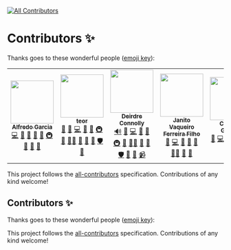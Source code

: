 <!-- ALL-CONTRIBUTORS-BADGE:START - Do not remove or modify this section -->
[![All Contributors](https://img.shields.io/badge/all_contributors-5-orange.svg?style=flat-square)](#contributors-)
<!-- ALL-CONTRIBUTORS-BADGE:END -->

# Contributors ✨

Thanks goes to these wonderful people ([emoji key](https://allcontributors.org/docs/en/emoji-key)):

<!-- ALL-CONTRIBUTORS-LIST:START - Do not remove or modify this section -->
<!-- prettier-ignore-start -->
<!-- markdownlint-disable -->
<table>
  <tr>
    <td align="center"><a href="http://oxarbitrage.com/"><img src="https://avatars.githubusercontent.com/u/21685097?v=4?s=100" width="100px;" alt=""/><br /><sub><b>Alfredo Garcia</b></sub></a><br /><a href="https://github.com/oxarbitrage/test-all-contributors-bot/commits?author=oxarbitrage" title="Code">💻</a> <a href="https://github.com/oxarbitrage/test-all-contributors-bot/pulls?q=is%3Apr+reviewed-by%3Aoxarbitrage" title="Reviewed Pull Requests">👀</a> <a href="https://github.com/oxarbitrage/test-all-contributors-bot/issues?q=author%3Aoxarbitrage" title="Bug reports">🐛</a> <a href="https://github.com/oxarbitrage/test-all-contributors-bot/commits?author=oxarbitrage" title="Documentation">📖</a> <a href="#ideas-oxarbitrage" title="Ideas, Planning, & Feedback">🤔</a> <a href="#infra-oxarbitrage" title="Infrastructure (Hosting, Build-Tools, etc)">🚇</a> <a href="#maintenance-oxarbitrage" title="Maintenance">🚧</a> <a href="#research-oxarbitrage" title="Research">🔬</a> <a href="#tool-oxarbitrage" title="Tools">🔧</a></td>
    <td align="center"><a href="https://github.com/teor2345"><img src="https://avatars.githubusercontent.com/u/8951843?v=4?s=100" width="100px;" alt=""/><br /><sub><b>teor</b></sub></a><br /><a href="#blog-teor2345" title="Blogposts">📝</a> <a href="https://github.com/oxarbitrage/test-all-contributors-bot/issues?q=author%3Ateor2345" title="Bug reports">🐛</a> <a href="https://github.com/oxarbitrage/test-all-contributors-bot/commits?author=teor2345" title="Code">💻</a> <a href="https://github.com/oxarbitrage/test-all-contributors-bot/commits?author=teor2345" title="Documentation">📖</a> <a href="#ideas-teor2345" title="Ideas, Planning, & Feedback">🤔</a> <a href="#infra-teor2345" title="Infrastructure (Hosting, Build-Tools, etc)">🚇</a> <a href="#maintenance-teor2345" title="Maintenance">🚧</a> <a href="#mentoring-teor2345" title="Mentoring">🧑‍🏫</a> <a href="#question-teor2345" title="Answering Questions">💬</a> <a href="#research-teor2345" title="Research">🔬</a> <a href="https://github.com/oxarbitrage/test-all-contributors-bot/pulls?q=is%3Apr+reviewed-by%3Ateor2345" title="Reviewed Pull Requests">👀</a> <a href="#security-teor2345" title="Security">🛡️</a> <a href="#tool-teor2345" title="Tools">🔧</a></td>
    <td align="center"><a href="https://github.com/dconnolly"><img src="https://avatars.githubusercontent.com/u/552961?v=4?s=100" width="100px;" alt=""/><br /><sub><b>Deirdre Connolly</b></sub></a><br /><a href="#audio-dconnolly" title="Audio">🔊</a> <a href="https://github.com/oxarbitrage/test-all-contributors-bot/issues?q=author%3Adconnolly" title="Bug reports">🐛</a> <a href="https://github.com/oxarbitrage/test-all-contributors-bot/commits?author=dconnolly" title="Code">💻</a> <a href="https://github.com/oxarbitrage/test-all-contributors-bot/commits?author=dconnolly" title="Documentation">📖</a> <a href="#ideas-dconnolly" title="Ideas, Planning, & Feedback">🤔</a> <a href="#infra-dconnolly" title="Infrastructure (Hosting, Build-Tools, etc)">🚇</a> <a href="#maintenance-dconnolly" title="Maintenance">🚧</a> <a href="#mentoring-dconnolly" title="Mentoring">🧑‍🏫</a> <a href="#research-dconnolly" title="Research">🔬</a> <a href="https://github.com/oxarbitrage/test-all-contributors-bot/pulls?q=is%3Apr+reviewed-by%3Adconnolly" title="Reviewed Pull Requests">👀</a> <a href="#security-dconnolly" title="Security">🛡️</a> <a href="#talk-dconnolly" title="Talks">📢</a> <a href="#tool-dconnolly" title="Tools">🔧</a> <a href="#video-dconnolly" title="Videos">📹</a></td>
    <td align="center"><a href="https://github.com/jvff"><img src="https://avatars.githubusercontent.com/u/3216731?v=4?s=100" width="100px;" alt=""/><br /><sub><b>Janito Vaqueiro Ferreira Filho</b></sub></a><br /><a href="https://github.com/oxarbitrage/test-all-contributors-bot/issues?q=author%3Ajvff" title="Bug reports">🐛</a> <a href="https://github.com/oxarbitrage/test-all-contributors-bot/commits?author=jvff" title="Code">💻</a> <a href="https://github.com/oxarbitrage/test-all-contributors-bot/commits?author=jvff" title="Documentation">📖</a> <a href="#ideas-jvff" title="Ideas, Planning, & Feedback">🤔</a> <a href="#maintenance-jvff" title="Maintenance">🚧</a> <a href="#mentoring-jvff" title="Mentoring">🧑‍🏫</a> <a href="#research-jvff" title="Research">🔬</a> <a href="https://github.com/oxarbitrage/test-all-contributors-bot/pulls?q=is%3Apr+reviewed-by%3Ajvff" title="Reviewed Pull Requests">👀</a></td>
    <td align="center"><a href="https://github.com/conradoplg"><img src="https://avatars.githubusercontent.com/u/35766?v=4?s=100" width="100px;" alt=""/><br /><sub><b>Conrado Gouvea</b></sub></a><br /><a href="https://github.com/oxarbitrage/test-all-contributors-bot/issues?q=author%3Aconradoplg" title="Bug reports">🐛</a> <a href="https://github.com/oxarbitrage/test-all-contributors-bot/commits?author=conradoplg" title="Code">💻</a> <a href="https://github.com/oxarbitrage/test-all-contributors-bot/commits?author=conradoplg" title="Documentation">📖</a> <a href="#ideas-conradoplg" title="Ideas, Planning, & Feedback">🤔</a> <a href="#infra-conradoplg" title="Infrastructure (Hosting, Build-Tools, etc)">🚇</a> <a href="#maintenance-conradoplg" title="Maintenance">🚧</a> <a href="#research-conradoplg" title="Research">🔬</a> <a href="https://github.com/oxarbitrage/test-all-contributors-bot/pulls?q=is%3Apr+reviewed-by%3Aconradoplg" title="Reviewed Pull Requests">👀</a></td>
  </tr>
</table>

<!-- markdownlint-restore -->
<!-- prettier-ignore-end -->

<!-- ALL-CONTRIBUTORS-LIST:END -->

This project follows the [all-contributors](https://github.com/all-contributors/all-contributors) specification. Contributions of any kind welcome!

## Contributors ✨

Thanks goes to these wonderful people ([emoji key](https://allcontributors.org/docs/en/emoji-key)):

<!-- ALL-CONTRIBUTORS-LIST:START - Do not remove or modify this section -->
<!-- prettier-ignore-start -->
<!-- markdownlint-disable -->
<!-- markdownlint-restore -->
<!-- prettier-ignore-end -->
<!-- ALL-CONTRIBUTORS-LIST:END -->

This project follows the [all-contributors](https://github.com/all-contributors/all-contributors) specification. Contributions of any kind welcome!
